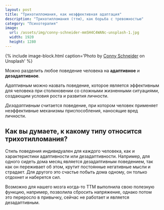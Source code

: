 ```yaml
---
layout: post
title: "Трихотилломания, как неэффективная адаптация"
description: "Трихотилломания (ттм), как борьба с тревожностью"
category: "Психотерапия"
image:
  url: /assets/img/conny-schneider-mmSH4C4WANc-unsplash-1.jpg
  width: 1920
  height: 1280
---
```


{% include image-block.html
caption='Photo by <a href="https://unsplash.com/@choys_" rel="nofollow" >Conny Schneider</a> on Unsplash'
%}

Можно разделить любое поведение человека на **адаптивное** и **дезадаптивное**.

*Адаптивным* можно назвать поведение, которое является 
эффективным для человека при столкновении со сложными жизненными ситуациями, 
создающим условия роста и развития личности.

*Дезадаптивным* считается поведение, при котором человек применяет неэффективные механизмы 
приспособления, наносящие вред личности.

## Как вы думаете, к какому типу относится трихотилломания?

Стиль поведения индивидуален для каждого человека, как и характеристики 
адаптивности или дезадаптивности. Например, для одного сидеть дома месяц 
является дезадаптивным поведением, так как он переживает об этом, крутит постоянные негативные мысли и страдает.
Для другого это счастье побыть дома одному, он только отдохнет и наберется сил.

Возможно для нашего мозга когда-то ТТМ выполнила свою полезную функцию, например, 
позволила сбросить напряжение, однако потом это переросло в привычку, сейчас не работает и является дезадаптивным.
